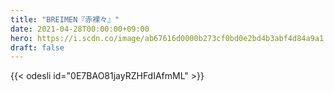 ```yaml
---
title: "BREIMEN『赤裸々』"
date: 2021-04-28T00:00:00+09:00
hero: https://i.scdn.co/image/ab67616d0000b273cf0bd0e2bd4b3abf4d84a9a1
draft: false
---
```


{{< odesli id="0E7BAO81jayRZHFdIAfmML" >}}
